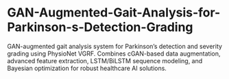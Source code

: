 # GAN-Augmented-Gait-Analysis-for-Parkinson-s-Detection-Grading
GAN-augmented gait analysis system for Parkinson’s detection and severity grading using PhysioNet VGRF. Combines cGAN-based data augmentation, advanced feature extraction, LSTM/BiLSTM sequence modeling, and Bayesian optimization for robust healthcare AI solutions.

